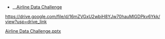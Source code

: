 
* __[Airline Data Challenge](https://docs.google.com/presentation/d/e/2PACX-1vT3vwjmlPIT4o9uESFjccOzPn426MkCBX1iHqR643kUTbh12ojBaYGNfz4qAowQWA/pub?start=true&loop=true&delayms=1000)


https://drive.google.com/file/d/16mZVGxU2wbiH8YJw70hauMlGDPkv6Ykk/view?usp=drive_link

[Airline Data Challenge.pptx](https://github.com/ArulAuror/Data-Science-Portfolio/files/12244080/Airline.Data.Challenge.pptx)
